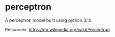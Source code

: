 # perceptron
A perceptron model built using python 3.10

Resources:
https://en.wikipedia.org/wiki/Perceptron
